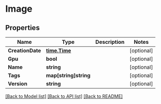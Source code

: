 # Image

## Properties

Name | Type | Description | Notes
------------ | ------------- | ------------- | -------------
**CreationDate** | [**time.Time**](time.Time.md) |  | [optional] 
**Gpu** | **bool** |  | [optional] 
**Name** | **string** |  | [optional] 
**Tags** | **map[string]string** |  | [optional] 
**Version** | **string** |  | [optional] 

[[Back to Model list]](../README.md#documentation-for-models) [[Back to API list]](../README.md#documentation-for-api-endpoints) [[Back to README]](../README.md)


